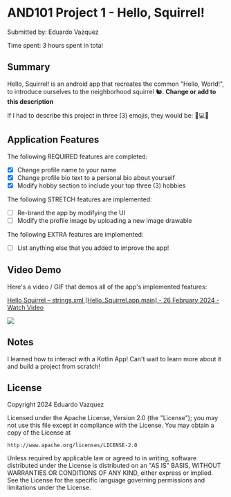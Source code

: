 <!-- (This is a comment) INSTRUCTIONS: Go through this page and fill out any **bolded** entries with their correct values.-->

# AND101 Project 1 - Hello, Squirrel!

Submitted by: Eduardo Vazquez

Time spent: 3 hours spent in total

## Summary

Hello, Squirrel! is an android app that recreates the common "Hello, World!", to introduce ourselves to the neighborhood squirrel 🐿.  **Change or add to this description**

If I had to describe this project in three (3) emojis, they would be: 📱💻🔥

## Application Features

<!-- (This is a comment) Please be sure to change the [ ] to [x] for any features you completed.  If a feature is not checked [x], you might miss the points for that item! -->

The following REQUIRED features are completed:

- [x] Change profile name to your name
- [x] Change profile bio text to a personal bio about yourself
- [x] Modify hobby section to include your top three (3) hobbies

The following STRETCH features are implemented:

- [ ] Re-brand the app by modifying the UI
- [ ] Modify the profile image by uploading a new image drawable

The following EXTRA features are implemented:

- [ ] List anything else that you added to improve the app!

## Video Demo

Here's a video / GIF that demos all of the app's implemented features:

<div><a href="https://www.loom.com/share/fe9dcca5c91841fe8532226580b115d5">       <p>Hello Squirrel – strings.xml [Hello_Squirrel.app.main] - 26 February 2024 - Watch Video</p>     </a>     <a href="https://www.loom.com/share/fe9dcca5c91841fe8532226580b115d5">       <img style="max-width:300px;" src="https://cdn.loom.com/sessions/thumbnails/fe9dcca5c91841fe8532226580b115d5-with-play.gif">     </a>   </div> 

## Notes

I learned how to interact with a Kotlin App! Can't wait to learn more about it and build a project from scratch!

## License

Copyright 2024 Eduardo Vazquez

Licensed under the Apache License, Version 2.0 (the "License");
you may not use this file except in compliance with the License.
You may obtain a copy of the License at

    http://www.apache.org/licenses/LICENSE-2.0

Unless required by applicable law or agreed to in writing, software
distributed under the License is distributed on an "AS IS" BASIS,
WITHOUT WARRANTIES OR CONDITIONS OF ANY KIND, either express or implied.
See the License for the specific language governing permissions and
limitations under the License.
